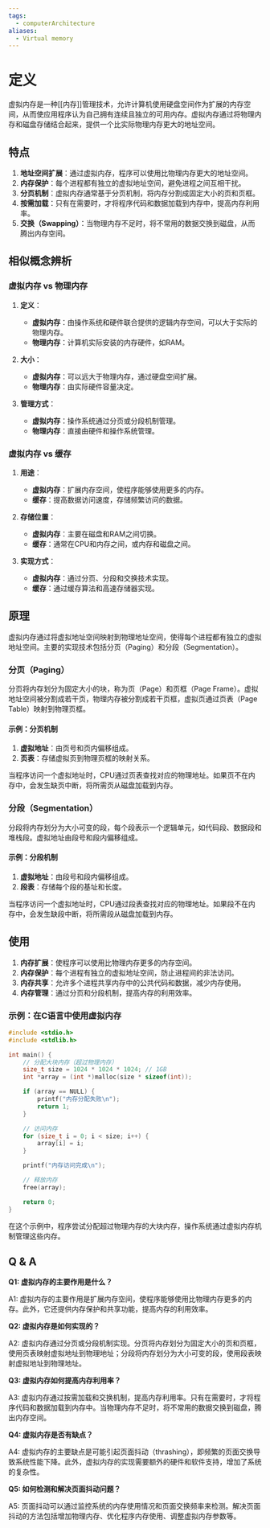 ```yaml
---
tags:
  - computerArchitecture
aliases:
  - Virtual memory
---
```


# 定义

虚拟内存是一种[[内存]]管理技术，允许计算机使用硬盘空间作为扩展的内存空间，从而使应用程序认为自己拥有连续且独立的可用内存。虚拟内存通过将物理内存和磁盘存储结合起来，提供一个比实际物理内存更大的地址空间。

## 特点

1. **地址空间扩展**：通过虚拟内存，程序可以使用比物理内存更大的地址空间。
2. **内存保护**：每个进程都有独立的虚拟地址空间，避免进程之间互相干扰。
3. **分页机制**：虚拟内存通常基于分页机制，将内存分割成固定大小的页和页框。
4. **按需加载**：只有在需要时，才将程序代码和数据加载到内存中，提高内存利用率。
5. **交换（Swapping）**：当物理内存不足时，将不常用的数据交换到磁盘，从而腾出内存空间。

## 相似概念辨析

### 虚拟内存 vs 物理内存

1. **定义**：
   - **虚拟内存**：由操作系统和硬件联合提供的逻辑内存空间，可以大于实际的物理内存。
   - **物理内存**：计算机实际安装的内存硬件，如RAM。

2. **大小**：
   - **虚拟内存**：可以远大于物理内存，通过硬盘空间扩展。
   - **物理内存**：由实际硬件容量决定。

3. **管理方式**：
   - **虚拟内存**：操作系统通过分页或分段机制管理。
   - **物理内存**：直接由硬件和操作系统管理。

### 虚拟内存 vs 缓存

1. **用途**：
   - **虚拟内存**：扩展内存空间，使程序能够使用更多的内存。
   - **缓存**：提高数据访问速度，存储频繁访问的数据。

2. **存储位置**：
   - **虚拟内存**：主要在磁盘和RAM之间切换。
   - **缓存**：通常在CPU和内存之间，或内存和磁盘之间。

3. **实现方式**：
   - **虚拟内存**：通过分页、分段和交换技术实现。
   - **缓存**：通过缓存算法和高速存储器实现。

## 原理

虚拟内存通过将虚拟地址空间映射到物理地址空间，使得每个进程都有独立的虚拟地址空间。主要的实现技术包括分页（Paging）和分段（Segmentation）。

### 分页（Paging）

分页将内存划分为固定大小的块，称为页（Page）和页框（Page Frame）。虚拟地址空间被分割成若干页，物理内存被分割成若干页框，虚拟页通过页表（Page Table）映射到物理页框。

#### 示例：分页机制

1. **虚拟地址**：由页号和页内偏移组成。
2. **页表**：存储虚拟页到物理页框的映射关系。

当程序访问一个虚拟地址时，CPU通过页表查找对应的物理地址。如果页不在内存中，会发生缺页中断，将所需页从磁盘加载到内存。

### 分段（Segmentation）

分段将内存划分为大小可变的段，每个段表示一个逻辑单元，如代码段、数据段和堆栈段。虚拟地址由段号和段内偏移组成。

#### 示例：分段机制

1. **虚拟地址**：由段号和段内偏移组成。
2. **段表**：存储每个段的基址和长度。

当程序访问一个虚拟地址时，CPU通过段表查找对应的物理地址。如果段不在内存中，会发生缺段中断，将所需段从磁盘加载到内存。

## 使用

1. **内存扩展**：使程序可以使用比物理内存更多的内存空间。
2. **内存保护**：每个进程有独立的虚拟地址空间，防止进程间的非法访问。
3. **内存共享**：允许多个进程共享内存中的公共代码和数据，减少内存使用。
4. **内存管理**：通过分页和分段机制，提高内存的利用效率。

### 示例：在C语言中使用虚拟内存

```c
#include <stdio.h>
#include <stdlib.h>

int main() {
    // 分配大块内存（超过物理内存）
    size_t size = 1024 * 1024 * 1024; // 1GB
    int *array = (int *)malloc(size * sizeof(int));

    if (array == NULL) {
        printf("内存分配失败\n");
        return 1;
    }

    // 访问内存
    for (size_t i = 0; i < size; i++) {
        array[i] = i;
    }

    printf("内存访问完成\n");

    // 释放内存
    free(array);

    return 0;
}
```

在这个示例中，程序尝试分配超过物理内存的大块内存，操作系统通过虚拟内存机制管理这些内存。

## Q & A

**Q1: 虚拟内存的主要作用是什么？**

A1: 虚拟内存的主要作用是扩展内存空间，使程序能够使用比物理内存更多的内存。此外，它还提供内存保护和共享功能，提高内存的利用效率。

**Q2: 虚拟内存是如何实现的？**

A2: 虚拟内存通过分页或分段机制实现。分页将内存划分为固定大小的页和页框，使用页表映射虚拟地址到物理地址；分段将内存划分为大小可变的段，使用段表映射虚拟地址到物理地址。

**Q3: 虚拟内存如何提高内存利用率？**

A3: 虚拟内存通过按需加载和交换机制，提高内存利用率。只有在需要时，才将程序代码和数据加载到内存中。当物理内存不足时，将不常用的数据交换到磁盘，腾出内存空间。

**Q4: 虚拟内存是否有缺点？**

A4: 虚拟内存的主要缺点是可能引起页面抖动（thrashing），即频繁的页面交换导致系统性能下降。此外，虚拟内存的实现需要额外的硬件和软件支持，增加了系统的复杂性。

**Q5: 如何检测和解决页面抖动问题？**

A5: 页面抖动可以通过监控系统的内存使用情况和页面交换频率来检测。解决页面抖动的方法包括增加物理内存、优化程序内存使用、调整虚拟内存参数等。

